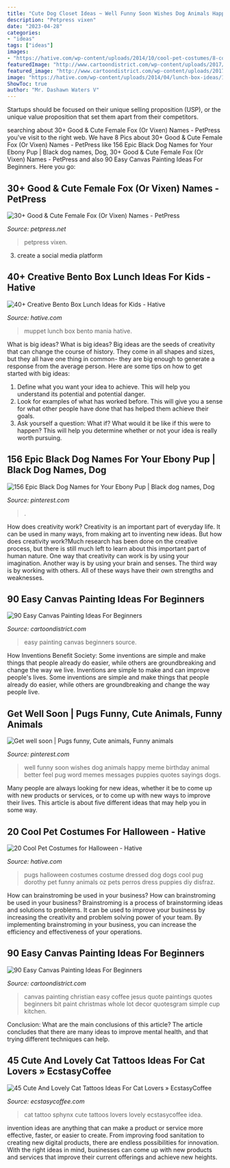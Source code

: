 ```yaml
---
title: "Cute Dog Closet Ideas ~ Well Funny Soon Wishes Dog Animals Happy Meme Birthday Animal Better Feel Pug Word Memes Messages Puppies Quotes Sayings Dogs"
description: "Petpress vixen"
date: "2023-04-28"
categories:
- "ideas"
tags: ["ideas"]
images:
- "https://hative.com/wp-content/uploads/2014/10/cool-pet-costumes/8-cool-pet-costumes.jpg"
featuredImage: "http://www.cartoondistrict.com/wp-content/uploads/2017/06/Easy-Canvas-Painting-Ideas-For-Beginners18-1.jpg"
featured_image: "http://www.cartoondistrict.com/wp-content/uploads/2017/06/Easy-Canvas-Painting-Ideas-For-Beginners20-1.jpg"
image: "https://hative.com/wp-content/uploads/2014/04/lunch-box-ideas/10-muppet-mania.jpg"
ShowToc: true
author: "Mr. Dashawn Waters V"
---
```



Startups should be focused on their unique selling proposition (USP), or the unique value proposition that set them apart from their competitors.

	

		
searching about 30+ Good &amp; Cute Female Fox (Or Vixen) Names - PetPress you've visit to the right web. We have 8 Pics about 30+ Good &amp; Cute Female Fox (Or Vixen) Names - PetPress like 156 Epic Black Dog Names for Your Ebony Pup | Black dog names, Dog, 30+ Good &amp; Cute Female Fox (Or Vixen) Names - PetPress and also 90 Easy Canvas Painting Ideas For Beginners. Here you go:
		
    
## 30+ Good &amp; Cute Female Fox (Or Vixen) Names - PetPress

<img loading=lazy src="https://cdn.petpress.net/wp-content/uploads/2021/01/02074507/Female-fox-names.jpg" onerror="this.onerror=null;this.src='https://tse2.mm.bing.net/th?id=OIP.CFZuUavMNZ_wWN-gnYt3RQHaLH&amp;pid=15.1';" alt="30+ Good &amp; Cute Female Fox (Or Vixen) Names - PetPress">

_Source: petpress.net_

>petpress vixen. 

	

3. create a social media platform

    
## 40+ Creative Bento Box Lunch Ideas For Kids - Hative

<img loading=lazy src="https://hative.com/wp-content/uploads/2014/04/lunch-box-ideas/10-muppet-mania.jpg" onerror="this.onerror=null;this.src='https://tse4.mm.bing.net/th?id=OIP.4a0U_KgQ3cNnPsF4x_cYPQHaHa&amp;pid=15.1';" alt="40+ Creative Bento Box Lunch Ideas for Kids - Hative">

_Source: hative.com_

>muppet lunch box bento mania hative. 

	

What is big ideas?
What is big ideas? Big ideas are the seeds of creativity that can change the course of history. They come in all shapes and sizes, but they all have one thing in common- they are big enough to generate a response from the average person. Here are some tips on how to get started with big ideas: 
1. Define what you want your idea to achieve. This will help you understand its potential and potential danger. 
2. Look for examples of what has worked before. This will give you a sense for what other people have done that has helped them achieve their goals. 
3. Ask yourself a question: What if? What would it be like if this were to happen? This will help you determine whether or not your idea is really worth pursuing. 

    
## 156 Epic Black Dog Names For Your Ebony Pup | Black Dog Names, Dog

<img loading=lazy src="https://i.pinimg.com/736x/e2/ec/52/e2ec52142b91367f59e772f1f9247f0b.jpg" onerror="this.onerror=null;this.src='https://tse3.mm.bing.net/th?id=OIP.PEzYOBEzyNdSecG6ERpJ_wHaLH&amp;pid=15.1';" alt="156 Epic Black Dog Names for Your Ebony Pup | Black dog names, Dog">

_Source: pinterest.com_

>. 

	

How does creativity work?
Creativity is an important part of everyday life. It can be used in many ways, from making art to inventing new ideas. But how does creativity work?Much research has been done on the creative process, but there is still much left to learn about this important part of human nature. One way that creativity can work is by using your imagination. Another way is by using your brain and senses. The third way is by working with others. All of these ways have their own strengths and weaknesses.

    
## 90 Easy Canvas Painting Ideas For Beginners

<img loading=lazy src="http://www.cartoondistrict.com/wp-content/uploads/2017/06/Easy-Canvas-Painting-Ideas-For-Beginners20-1.jpg" onerror="this.onerror=null;this.src='https://tse3.mm.bing.net/th?id=OIP.yfS7l-rraD0R08Hj3OwsCAHaJP&amp;pid=15.1';" alt="90 Easy Canvas Painting Ideas For Beginners">

_Source: cartoondistrict.com_

>easy painting canvas beginners source. 

	

How Inventions Benefit Society: Some inventions are simple and make things that people already do easier, while others are groundbreaking and change the way we live.
Inventions are simple to make and can improve people's lives. Some inventions are simple and make things that people already do easier, while others are groundbreaking and change the way people live.

    
## Get Well Soon | Pugs Funny, Cute Animals, Funny Animals

<img loading=lazy src="https://i.pinimg.com/736x/41/8e/70/418e7037d35e9891b769f2ed97ba77ad--get-well-wishes-funny-sayings.jpg" onerror="this.onerror=null;this.src='https://tse4.mm.bing.net/th?id=OIP.WaR-elkRsWwcfYSSOy8wEAAAAA&amp;pid=15.1';" alt="Get well soon | Pugs funny, Cute animals, Funny animals">

_Source: pinterest.com_

>well funny soon wishes dog animals happy meme birthday animal better feel pug word memes messages puppies quotes sayings dogs. 

	

Many people are always looking for new ideas, whether it be to come up with new products or services, or to come up with new ways to improve their lives. This article is about five different ideas that may help you in some way.

    
## 20 Cool Pet Costumes For Halloween - Hative

<img loading=lazy src="https://hative.com/wp-content/uploads/2014/10/cool-pet-costumes/8-cool-pet-costumes.jpg" onerror="this.onerror=null;this.src='https://tse3.mm.bing.net/th?id=OIP.jHYp8xgudz15zrpFUzLADAHaKD&amp;pid=15.1';" alt="20 Cool Pet Costumes for Halloween - Hative">

_Source: hative.com_

>pugs halloween costumes costume dressed dog dogs cool pug dorothy pet funny animals oz pets perros dress puppies diy disfraz. 

	

How can brainstroming be used in your business?
How can brainstroming be used in your business? Brainstroming is a process of brainstorming ideas and solutions to problems. It can be used to improve your business by increasing the creativity and problem solving power of your team. By implementing brainstroming in your business, you can increase the efficiency and effectiveness of your operations.

    
## 90 Easy Canvas Painting Ideas For Beginners

<img loading=lazy src="http://www.cartoondistrict.com/wp-content/uploads/2017/06/Easy-Canvas-Painting-Ideas-For-Beginners18-1.jpg" onerror="this.onerror=null;this.src='https://tse4.mm.bing.net/th?id=OIP.Yiii7_mrYuz84EwP6aw7jwHaJ4&amp;pid=15.1';" alt="90 Easy Canvas Painting Ideas For Beginners">

_Source: cartoondistrict.com_

>canvas painting christian easy coffee jesus quote paintings quotes beginners bit paint christmas whole lot decor quotesgram simple cup kitchen. 

	

Conclusion: What are the main conclusions of this article?
The article concludes that there are many ideas to improve mental health, and that trying different techniques can help.

    
## 45 Cute And Lovely Cat Tattoos Ideas For Cat Lovers » EcstasyCoffee

<img loading=lazy src="https://i2.wp.com/www.ecstasycoffee.com/wp-content/uploads/2016/09/Beautiful-sphynx-cat-tattoo-idea..jpg" onerror="this.onerror=null;this.src='https://tse1.mm.bing.net/th?id=OIP.9w7Vd95IuR-JElZdrNzGzwAAAA&amp;pid=15.1';" alt="45 Cute And Lovely Cat Tattoos Ideas For Cat Lovers » EcstasyCoffee">

_Source: ecstasycoffee.com_

>cat tattoo sphynx cute tattoos lovers lovely ecstasycoffee idea. 

	

invention ideas are anything that can make a product or service more effective, faster, or easier to create. From improving food sanitation to creating new digital products, there are endless possibilities for innovation. With the right ideas in mind, businesses can come up with new products and services that improve their current offerings and achieve new heights.

